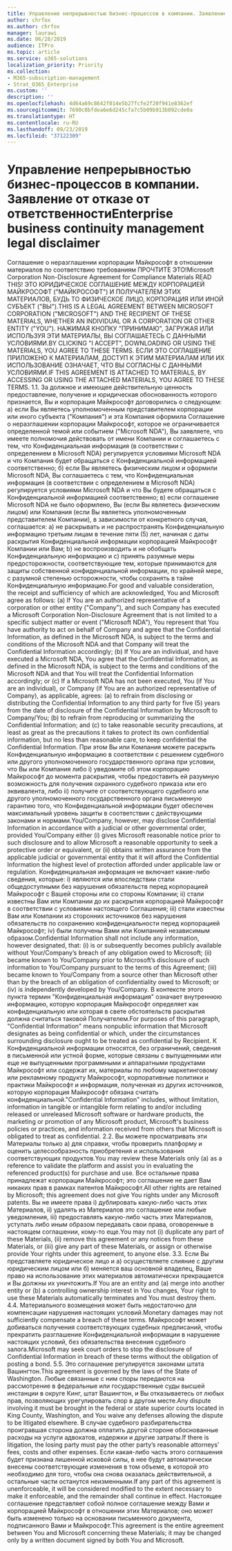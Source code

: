 ```yaml
---
title: Управление непрерывностью бизнес-процессов в компании. Заявление от отказе от ответственности
author: chrfox
ms.author: chrfox
manager: laurawi
ms.date: 06/28/2019
audience: ITPro
ms.topic: article
ms.service: o365-solutions
localization_priority: Priority
ms.collection:
- M365-subscription-management
- Strat_O365_Enterprise
ms.custom: ''
description: ''
ms.openlocfilehash: 4d64a69c8642f014e5b27fcfe2f20f941e8362ef
ms.sourcegitcommit: 7690c8bfdea6e6d245cfa7c5b09b913b092cde0a
ms.translationtype: HT
ms.contentlocale: ru-RU
ms.lasthandoff: 09/23/2019
ms.locfileid: "37122309"
---
```

# <a name="enterprise-business-continuity-management-legal-disclaimer"></a><span data-ttu-id="0e996-102">Управление непрерывностью бизнес-процессов в компании. Заявление от отказе от ответственности</span><span class="sxs-lookup"><span data-stu-id="0e996-102">Enterprise business continuity management legal disclaimer</span></span>

<span data-ttu-id="0e996-103">Соглашение о неразглашении корпорации Майкрософт в отношении материалов по соответствию требованиям ПРОЧТИТЕ ЭТО!</span><span class="sxs-lookup"><span data-stu-id="0e996-103">Microsoft Corporation Non-Disclosure Agreement for Compliance Materials   READ THIS!</span></span> <span data-ttu-id="0e996-104">ЭТО ЮРИДИЧЕСКОЕ СОГЛАШЕНИЕ МЕЖДУ КОРПОРАЦИЕЙ МАЙКРОСОФТ ("МАЙКРОСОФТ") И ПОЛУЧАТЕЛЕМ ЭТИХ МАТЕРИАЛОВ, БУДЬ ТО ФИЗИЧЕСКОЕ ЛИЦО, КОРПОРАЦИЯ ИЛИ ИНОЙ СУБЪЕКТ ("ВЫ").</span><span class="sxs-lookup"><span data-stu-id="0e996-104">THIS IS A LEGAL AGREEMENT BETWEEN MICROSOFT CORPORATION ("MICROSOFT") AND THE RECIPIENT OF THESE MATERIALS, WHETHER AN INDIVIDUAL OR A CORPORATION OR OTHER ENTITY ("YOU").</span></span> <span data-ttu-id="0e996-105">НАЖИМАЯ КНОПКУ "ПРИНИМАЮ", ЗАГРУЖАЯ ИЛИ ИСПОЛЬЗУЯ ЭТИ МАТЕРИАЛЫ, ВЫ СОГЛАШАЕТЕСЬ С ДАННЫМИ УСЛОВИЯМИ.</span><span class="sxs-lookup"><span data-stu-id="0e996-105">BY CLICKING "I ACCEPT", DOWNLOADING OR USING THE MATERIALS, YOU AGREE TO THESE TERMS.</span></span> <span data-ttu-id="0e996-106">ЕСЛИ ЭТО СОГЛАШЕНИЕ ПРИЛОЖЕНО К МАТЕРИАЛАМ, ДОСТУП К ЭТИМ МАТЕРИАЛАМ ИЛИ ИХ ИСПОЛЬЗОВАНИЕ ОЗНАЧАЕТ, ЧТО ВЫ СОГЛАСНЫ С ДАННЫМИ УСЛОВИЯМИ.</span><span class="sxs-lookup"><span data-stu-id="0e996-106">IF THIS AGREEMENT IS ATTACHED TO MATERIALS, BY ACCESSING OR USING THE ATTACHED MATERIALS, YOU AGREE TO THESE TERMS.</span></span> <span data-ttu-id="0e996-107">1.</span><span class="sxs-lookup"><span data-stu-id="0e996-107">1.</span></span> <span data-ttu-id="0e996-108">За должное и имеющее действительную ценность предоставление, получение и юридическая обоснованность которого признается, Вы и корпорация Майкрософт договорились о следующем: a) если Вы являетесь уполномоченным представителем корпорации или иного субъекта ("Компания") и эта Компания оформила Соглашение о неразглашении корпорации Майкрософт, которое не ограничивается определенной темой или событием ("Microsoft NDA"), Вы заявляете, что имеете полномочия действовать от имени Компании и соглашаетесь с тем, что Конфиденциальная информация (в соответствии с определением в Microsoft NDA) регулируется условиями Microsoft NDA и что Компания будет обращаться с Конфиденциальной информацией соответственно; б) если Вы являетесь физическим лицом и оформили Microsoft NDA, Вы соглашаетесь с тем, что Конфиденциальная информация (в соответствии с определением в Microsoft NDA) регулируется условиями Microsoft NDA и что Вы будете обращаться с Конфиденциальной информацией соответственно; в) если соглашение Microsoft NDA не было оформлено, Вы (если Вы являетесь физическим лицом) или Компания (если Вы являетесь уполномоченным представителем Компании), в зависимости от конкретного случая, соглашается: a) не раскрывать и не распространять Конфиденциальную информацию третьим лицам в течение пяти (5) лет, начиная с даты раскрытия Конфиденциальной информации корпорацией Майкрософт Компании или Вам; b) не воспроизводить и не обобщать Конфиденциальную информацию и c) принять разумные меры предосторожности, соответствующие тем, которые принимаются для защиты собственной конфиденциальной информации, по крайней мере, с разумной степенью осторожности, чтобы сохранять в тайне Конфиденциальную информацию.</span><span class="sxs-lookup"><span data-stu-id="0e996-108">For good and valuable consideration, the receipt and sufficiency of which are  acknowledged, You and Microsoft agree as follows: (a) If You are an authorized representative of a corporation or other entity ("Company"), and such Company  has executed a Microsoft Corporation Non-Disclosure Agreement that is not limited to a specific subject matter or event ("Microsoft NDA"), You represent that  You have authority to act on behalf of Company and agree that the Confidential Information, as defined in the Microsoft NDA, is subject to the terms and  conditions of the Microsoft NDA and that Company will treat the Confidential Information accordingly; (b) If You are an individual, and have executed a  Microsoft NDA, You agree that the Confidential Information, as defined in the Microsoft NDA, is subject to the terms and conditions of the Microsoft NDA and  that You will treat the Confidential Information accordingly; or (c) If a Microsoft NDA has not been executed, You (if You are an individual), or Company (if You  are an authorized representative of Company), as applicable, agrees: (a) to refrain from disclosing or distributing the Confidential Information to any third party  for five (5) years from the date of disclosure of the Confidential Information by Microsoft to Company/You; (b) to refrain from reproducing or summarizing the  Confidential Information; and (c) to take reasonable security precautions, at least as great as the precautions it takes to protect its own confidential information,  but no less than reasonable care, to keep confidential the Confidential Information.</span></span> <span data-ttu-id="0e996-109">При этом Вы или Компания можете раскрыть Конфиденциальную информацию в соответствии с решением судебного или другого уполномоченного государственного органа при условии, что Вы или Компания либо i) уведомите об этом корпорацию Майкрософт до момента раскрытия, чтобы предоставить ей разумную возможность для получения охранного судебного приказа или его эквивалента, либо ii) получите от соответствующего судебного или другого уполномоченного государственного органа письменную гарантию того, что Конфиденциальной информации будет обеспечен максимальный уровень защиты в соответствии с действующими законами и нормами.</span><span class="sxs-lookup"><span data-stu-id="0e996-109">You/Company, however, may disclose Confidential Information in  accordance with a judicial or other governmental order, provided You/Company either (i) gives Microsoft reasonable notice prior to such disclosure and to allow  Microsoft a reasonable opportunity to seek a protective order or equivalent, or (ii) obtains written assurance from the applicable judicial or governmental entity  that it will afford the Confidential Information the highest level of protection afforded under applicable law or regulation.</span></span> <span data-ttu-id="0e996-110">Конфиденциальная информация не включает какие-либо сведения, которые: i) являются или впоследствии стали общедоступными без нарушения обязательств перед корпорацией Майкрософт с Вашей стороны или со стороны Компании; ii) стали известны Вам или Компании до их раскрытия корпорацией Майкрософт в соответствии с условиями настоящего Соглашения; iii) стали известны Вам или Компании из сторонних источников без нарушения обязательств по сохранению конфиденциальности перед корпорацией Майкрософт; iv) были получены Вами или Компанией независимым образом.</span><span class="sxs-lookup"><span data-stu-id="0e996-110">Confidential Information shall not  include any information, however designated, that: (i) is or subsequently becomes publicly available without Your/Company’s breach of any obligation owed to  Microsoft; (ii) became known to You/Company prior to Microsoft’s disclosure of such information to You/Company pursuant to the terms of this Agreement; (iii)  became known to You/Company from a source other than Microsoft other than by the breach of an obligation of confidentiality owed to Microsoft; or (iv) is  independently developed by You/Company.</span></span> <span data-ttu-id="0e996-111">В контексте этого пункта термин "Конфиденциальная информация" означает внутреннюю информацию, которую корпорация Майкрософт определяет как конфиденциальную или которая в свете обстоятельств раскрытия должна считаться таковой Получателем.</span><span class="sxs-lookup"><span data-stu-id="0e996-111">For purposes of this paragraph, "Confidential Information" means nonpublic information that Microsoft designates as being confidential or which, under the circumstances surrounding disclosure ought to be treated as confidential by Recipient.</span></span> <span data-ttu-id="0e996-112">К Конфиденциальной информации относятся, без ограничений, сведения в письменной или устной форме, которые связаны с выпущенными или еще не выпущенными программными и аппаратными продуктами Майкрософт или содержат их, материалы по любому маркетинговому или рекламному продукту Майкрософт, корпоративные политики и практики Майкрософт и информация, полученная из других источников, которую корпорация Майкрософт обязана считать конфиденциальной.</span><span class="sxs-lookup"><span data-stu-id="0e996-112">"Confidential Information"  includes, without limitation, information in tangible or intangible form relating to and/or including released or unreleased Microsoft software or hardware  products, the marketing or promotion of any Microsoft product, Microsoft's business policies or practices, and information received from others that Microsoft  is obligated to treat as confidential.</span></span> <span data-ttu-id="0e996-113">2.</span><span class="sxs-lookup"><span data-stu-id="0e996-113">2.</span></span> <span data-ttu-id="0e996-114">Вы можете просматривать эти Материалы только а) для справки, чтобы проверить платформу и оценить целесообразность приобретения и использования соответствующих продуктов.</span><span class="sxs-lookup"><span data-stu-id="0e996-114">You may review these Materials only (a) as a reference to validate the platform and assist you in evaluating the referenced product(s) for purchase and use.</span></span> <span data-ttu-id="0e996-115">Все остальные права принадлежат корпорации Майкрософт; это соглашение не дает Вам никаких прав в рамках патентов Майкрософт.</span><span class="sxs-lookup"><span data-stu-id="0e996-115">All other rights are retained by Microsoft; this agreement does not give You rights under any Microsoft patents.</span></span> <span data-ttu-id="0e996-116">Вы не имеете права i) дублировать какую-либо часть этих Материалов, ii) удалять из Материалов это соглашение или любые уведомления, iii) предоставлять какую-либо часть этих Материалов, уступать либо иным образом передавать свои права, оговоренные в настоящем соглашении, кому-то еще.</span><span class="sxs-lookup"><span data-stu-id="0e996-116">You may not (i) duplicate any part of these Materials, (ii) remove this agreement or any notices from these Materials, or (iii) give any part of these Materials, or assign or otherwise provide Your rights under this agreement, to anyone else.</span></span> <span data-ttu-id="0e996-117">3.</span><span class="sxs-lookup"><span data-stu-id="0e996-117">3.</span></span> <span data-ttu-id="0e996-118">Если Вы представляете юридическое лицо и а) осуществляете слияние с другим юридическим лицом или б) меняется ваш основной владелец, Ваше право на использование этих материалов автоматически прекращается и Вы должны их уничтожить.</span><span class="sxs-lookup"><span data-stu-id="0e996-118">If You are an entity and (a) merge into another entity or (b) a controlling ownership interest in You changes, Your right to use these Materials automatically terminates and You must destroy them.</span></span> <span data-ttu-id="0e996-119">4.</span><span class="sxs-lookup"><span data-stu-id="0e996-119">4.</span></span>  <span data-ttu-id="0e996-120">Материального возмещения может быть недостаточно для компенсации нарушения настоящих условий.</span><span class="sxs-lookup"><span data-stu-id="0e996-120">Monetary damages may not sufficiently compensate a breach of these terms.</span></span>  <span data-ttu-id="0e996-121">Майкрософт может добиваться получения соответствующих судебных предписаний, чтобы прекратить разглашение Конфиденциальной информации в нарушение настоящих условий, без обязательства внесения судебного залога.</span><span class="sxs-lookup"><span data-stu-id="0e996-121">Microsoft may seek court orders to stop the disclosure of Confidential Information in breach of these terms without the obligation of posting a bond.</span></span>  <span data-ttu-id="0e996-122">5.</span><span class="sxs-lookup"><span data-stu-id="0e996-122">5.</span></span> <span data-ttu-id="0e996-123">Это соглашение регулируется законами штата Вашингтон.</span><span class="sxs-lookup"><span data-stu-id="0e996-123">This agreement is governed by the laws of the State of Washington.</span></span> <span data-ttu-id="0e996-124">Любые связанные с ним споры передаются на рассмотрение в федеральные или государственные суды высшей инстанции в округе Кинг, штат Вашингтон, и Вы отказываетесь от любых прав, позволяющих урегулировать спор в другом месте.</span><span class="sxs-lookup"><span data-stu-id="0e996-124">Any dispute involving it must be brought in the federal or state superior courts located in King County, Washington, and You waive any defenses allowing the dispute to be litigated elsewhere.</span></span> <span data-ttu-id="0e996-125">В случае судебного разбирательства проигравшая сторона должна оплатить другой стороне обоснованные расходы на услуги адвокатов, издержки и другие затраты.</span><span class="sxs-lookup"><span data-stu-id="0e996-125">If there is litigation, the losing party must pay the other party’s reasonable attorneys’ fees, costs and other expenses.</span></span> <span data-ttu-id="0e996-126">Если какая-либо часть этого соглашения будет признана лишенной исковой силы, в нее будут автоматически внесены соответствующие изменения в том объеме, в которой это необходимо для того, чтобы она снова оказалась действительной, а остальные части останутся неизменными.</span><span class="sxs-lookup"><span data-stu-id="0e996-126">If any part of this agreement is unenforceable, it will be considered modified to the extent necessary to make it enforceable, and the remainder shall continue in effect.</span></span> <span data-ttu-id="0e996-127">Настоящее соглашение представляет собой полное соглашение между Вами и корпорацией Майкрософт в отношении этих Материалов; оно может быть изменено только на основании письменного документа, подписанного Вами и Майкрософт.</span><span class="sxs-lookup"><span data-stu-id="0e996-127">This agreement is the entire agreement between You and Microsoft concerning these Materials; it may be changed only by a written document signed by both You and Microsoft.</span></span>
